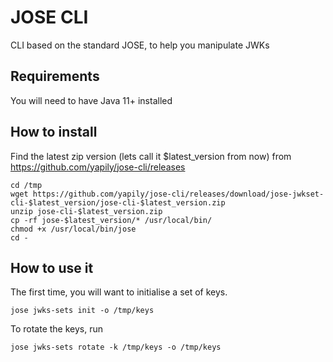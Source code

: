 # JOSE CLI
CLI based on the standard JOSE, to help you manipulate JWKs

## Requirements

You will need to have Java 11+ installed

## How to install

Find the latest zip version (lets call it $latest_version from now) from https://github.com/yapily/jose-cli/releases


```
cd /tmp
wget https://github.com/yapily/jose-cli/releases/download/jose-jwkset-cli-$latest_version/jose-cli-$latest_version.zip
unzip jose-cli-$latest_version.zip
cp -rf jose-$latest_version/* /usr/local/bin/
chmod +x /usr/local/bin/jose
cd -
```

## How to use it

The first time, you will want to initialise a set of keys.

```
jose jwks-sets init -o /tmp/keys 
```

To rotate the keys, run

```
jose jwks-sets rotate -k /tmp/keys -o /tmp/keys
```

